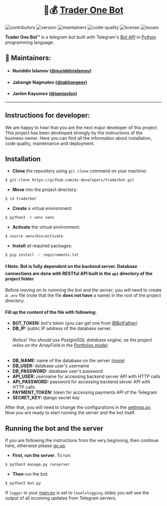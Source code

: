 <div style="text-align:center">
    
# 🤖💰 [Trader One Bot](https://t.me/trader_one_bot)

</div>

![contributors](https://img.shields.io/badge/contributors-3-blue) ![version](https://img.shields.io/badge/version-1.0-red) ![maintainers](https://img.shields.io/badge/maintainers-ez--developers-green) ![code-quality](https://img.shields.io/badge/code--quality-89-informational) ![license](https://img.shields.io/badge/licence-MIT-orange) ![issues](https://img.shields.io/badge/issues-1-critical)

**Trader One Bot™** is a telegram bot built with Telegram's [Bot API](https://core.telegram.org/bots/api) in [Python](https://python.org/) programming language.

## 👥 Maintainers:

-   #### Nuriddin Islamov ([@nuriddinislamov](https://github.com/nuriddinislamov))

-   #### Jahongir Nagmatov ([@jakhongeer](https://github.com/jakhongeer))

-   #### Javlon Kayumov ([@iamjavlon](https://github.com/iamjavlon))

---

## Instructions for developer:

We are happy to hear that you are the next major developer of this project. This project has been developed strongly by the instructions of the business owner. Here you can find all the information about installation, code quality, maintenance and deployment.

## Installation

-   **Clone** the repository using `git clone` command on your machine:

```bash
$ git clone https://github.com/ez-developers/traderbot.git
```

-   **Move** into the project directory:

```bash
$ cd traderbot
```

-   **Create** a virtual environment:

```bash
$ python3 -m venv venv
```

-   **Activate** the virtual environment:

```bash
$ source venv/bin/activate
```

-   **Install** all required packages:

```bash
$ pip install -r requirements.txt
```

#### ❗️ Note: Bot is fully dependent on the backend server. Database connections are done with RESTful API built in the `api` directory of the project folder

Before moving on to runnning _the bot_ and _the server_, you will need to create a `.env` file (note that the file **does not have** a name) in the root of the project directory.

#### Fill up the content of the file with following:

-   **BOT_TOKEN:** bot's token (you can get one from [@BotFather](https://t.me/botfather))
-   **DB_IP:** public IP address of the database server.
    ###### Notice! You should use PostgreSQL database engine, as the project relies on the ArrayField in the [Portfolios model](https://github.com/ez-developers/traderbot/blob/34744209aa2b229e4370ba534f8d1b76efe06bff/app/models.py#L74).
-   **DB_NAME:** name of the database on the server ([more](https://medium.com/swlh/architecture-of-postgresql-db-d6b1ac4cc231))
-   **DB_USER:** database user's username
-   **DB_PASSWORD:** database user's password
-   **API_USER:** username for accessing backend server API with HTTP calls
-   **API_PASSWORD:** password for accessing backend server API with HTTP calls
-   **PAYMENT_TOKEN:** token for accessing payments API of the Telegram
-   **SECRET_KEY:** django secret key
    <br/>

After that, you will need to change the configurations in the [settings.py](https://github.com/ez-developers/traderbot/blob/34744209aa2b229e4370ba534f8d1b76efe06bff/core/settings.py#L53). Now you are ready to start running the server and the bot itself.

## Running the bot and the server

If you are following the instructions from the very beginning, then continue here, otherwise please [go up](#Installation).

-   **First, run the server**. To run:

```bash
$ python3 manage.py runserver
```

-   **Then** run the bot:

```bash
$ python3 bot.py
```

If `logger` in your [main.py](https://github.com/ez-developers/traderbot/blob/34744209aa2b229e4370ba534f8d1b76efe06bff/bot/main.py#L26) is set to `level=logging.DEBUG` you will see the output of all incoming updates from Telegram servers.
